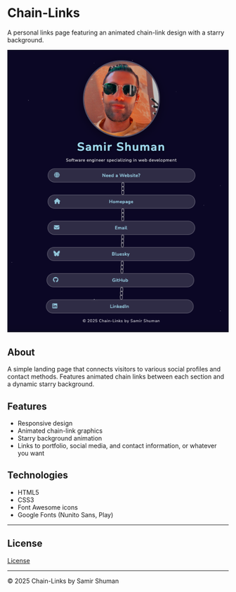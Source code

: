 # Chain-Links

A personal links page featuring an animated chain-link design with a starry background.

![Chain-Links Preview](chain-links.png)

## About

A simple landing page that connects visitors to various social profiles and contact methods. Features animated chain links between each section and a dynamic starry background.

## Features

- Responsive design
- Animated chain-link graphics
- Starry background animation
- Links to portfolio, social media, and contact information, or whatever you want

## Technologies

- HTML5
- CSS3
- Font Awesome icons
- Google Fonts (Nunito Sans, Play)



---
## License
[License](License)  

---

© 2025 Chain-Links by Samir Shuman
